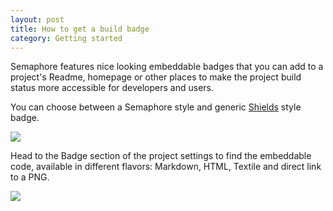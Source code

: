 ```yaml
---
layout: post
title: How to get a build badge
category: Getting started
---
```


Semaphore features nice looking embeddable badges that you can add to a
project's Readme, homepage or other places to make the project build status more
accessible for developers and users.

You can choose between a Semaphore style and generic [Shields](http://shields.io/) style badge.

<img src="/docs/assets/img/semaphore-badge/semaphore-badge-example.png" class="img-responsive">

Head to the Badge section of the project settings to find the embeddable code,
available in different flavors: Markdown, HTML, Textile and direct link to a
PNG.

<img src="/docs/assets/img/settings/settings-badge.png" class="img-responsive">
